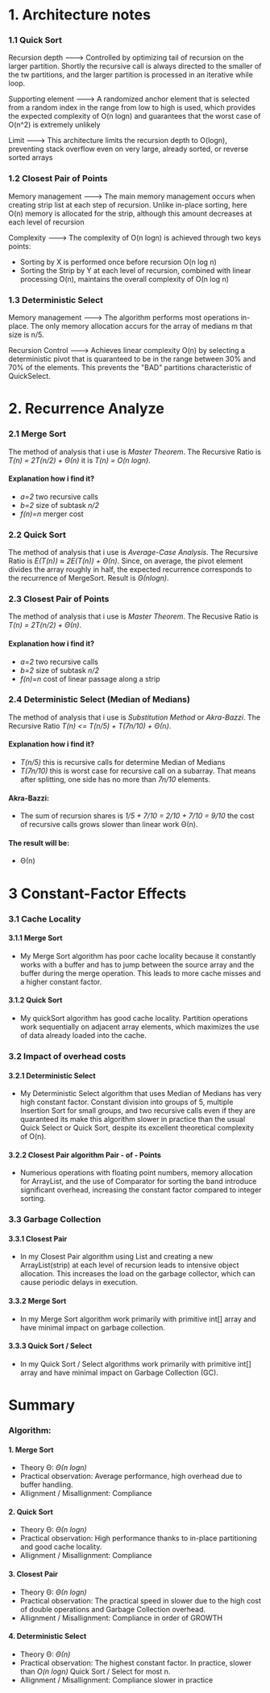 # 1. Architecture notes

### 1.1 Quick Sort

Recursion depth   --->   Controlled by optimizing tail of recursion on the larger partition. Shortly the recursive call is always directed to the smaller of the tw partitions, and the larger partition is processed in an iterative while loop.

Supporting element   --->   A randomized anchor element that is selected from a random index in the range from low to high is used, which provides the expected complexity of O(n logn) and guarantees that the worst case of O(n^2) is extremely unlikely

Limit   --->   This architecture limits the recursion depth to O(logn), preventing stack overflow even on very large, already sorted, or reverse sorted arrays

### 1.2 Closest Pair of Points

Memory management   --->   The main memory management occurs when creating strip list at each step of recursion. Unlike in-place sorting, here O(n) memory is allocated for the strip, although this amount decreases at each level of recursion

Complexity   --->   The complexity of O(n logn) is achieved through two keys points:
* Sorting by X is performed once before recursion O(n log n)
* Sorting the Strip by Y at each level of recursion, combined with linear processing O(n), maintains the overall complexity of O(n log n)

### 1.3 Deterministic Select

Memory management   --->   The algorithm performs most operations in-place. The only memory allocation accurs for the array of medians m that size is n/5.

Recursion Control   --->   Achieves linear complexity O(n) by selecting a deterministic pivot that is quaranteed to be in the range between 30% and 70% of the elements. This prevents the "BAD" partitions characteristic of QuickSelect.

# 2. Recurrence Analyze

### 2.1 Merge Sort

The method of analysis that i use is _Master Theorem_. The Recursive Ratio is _T(n) = 2*T*(n/2) + Θ(n)_ it is _T(n) = O(n logn)_.

#### Explanation how i find it?

- _a=2_ two recursive calls
- _b=2_ size of subtask _n/2_
- _f(n)=n_ merger cost

### 2.2 Quick Sort

The method of analysis that i use is _Average-Case Analysis_. The Recursive Ratio is _E(T(n)) ≈ 2*E*(T(n)) + Θ(n)_. Since, on average, the pivot element divides the array roughly in half, the expected recurrence corresponds to the recurrence of MergeSort. Result is _Θ(nlogn)_.

### 2.3 Closest Pair of Points

The method of analysis that i use is _Master Theorem_. The Recusive Ratio is _T(n) = 2*T*(n/2) + Θ(n)_.

#### Explanation how i find it?

- _a=2_ two recursive calls
- _b=2_ size of subtask _n/2_
- _f(n)=n_ cost of linear passage along a strip

### 2.4 Deterministic Select (Median of Medians)

The method of analysis that i use is _Substitution Method_ or _Akra-Bazzi_. The Recursive Ratio _T(n) <= T(n/5) + T(7n/10) + Θ(n)_. 

#### Explanation how i find it?

- _T(n/5)_ this is recursive calls for determine Median of Medians
- _T(7n/10)_ this is worst case for recursive call on a subarray. That means after splitting, one side has no more than _7n/10_ elements.

#### Akra-Bazzi: 

- The sum of recursion shares is _1/5 + 7/10 = 2/10 + 7/10 = 9/10_ the cost of recursive calls grows slower than linear work Θ(n).

#### The result will be:

-  Θ(n)

# 3 Constant-Factor Effects

### 3.1 Cache Locality 

#### 3.1.1 Merge Sort

- My Merge Sort algorithm has poor cache locality because it constantly works with a buffer and has to jump between the source array and the buffer during the merge operation. This leads to more cache misses and a higher constant factor.

#### 3.1.2 Quick Sort

- My quickSort algorithm has good cache locality. Partition operations work sequentially on adjacent array elements, which maximizes the use of data already loaded into the cache.

### 3.2 Impact of overhead costs

#### 3.2.1 Deterministic Select 

- My Deterministic Select algorithm that uses Median of Medians has very high constant factor. Constant division into groups of 5, multiple Insertion Sort for small groups, and two recursive calls even if they are quaranteed its make this algorithm slower in practice than the usual Quick Select or Quick Sort, despite its excellent theoretical complexity of O(n).

#### 3.2.2 Closest Pair algorithm Pair - of - Points

- Numerious operations with floating point numbers, memory allocation for ArrayList, and the use of Comparator for sorting the band introduce significant overhead, increasing the constant factor compared to integer sorting.

### 3.3 Garbage Collection

#### 3.3.1 Closest Pair 

- In my Closest Pair algorithm using List<Point> and creating a new ArrayList(strip) at each level of recursion leads to intensive object allocation. This increases the load on the garbage collector, which can cause periodic delays in execution.

#### 3.3.2 Merge Sort

- In my Merge Sort algorithm work primarily with primitive int[] array and have minimal impact on garbage collection.

#### 3.3.3 Quick Sort / Select

- In my Quick Sort / Select algorithms work primarily with primitive int[] array and have minimal impact on Garbage Collection (GC).

# Summary

### Algorithm:

#### 1. Merge Sort

- Theory Θ: _Θ(n logn)_ 
- Practical observation: Average performance, high overhead due to buffer handling.
- Allignment / Misallignment: Compliance

#### 2. Quick Sort

- Theory Θ: _Θ(n logn)_
- Practical observation: High performance thanks to in-place partitioning and good cache locality.
- Allignment / Misallignment: Compliance

#### 3. Closest Pair

- Theory Θ: _Θ(n logn)_
- Practical observation: The practical speed in slower due to the high cost of double operations and Garbage Collection overhead.
- Allignment / Misallignment: Compliance in order of GROWTH

#### 4. Deterministic Select

- Theory Θ: _Θ(n)_
- Practical observation: The highest constant factor. In practice, slower than _O(n logn)_ Quick Sort / Select for most n.
- Allignment / Misallignment: Compliance slower in practice



